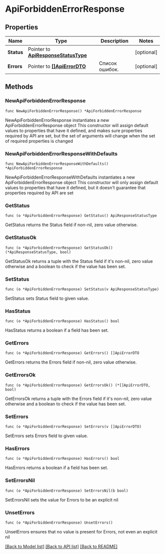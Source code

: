 # ApiForbiddenErrorResponse

## Properties

Name | Type | Description | Notes
------------ | ------------- | ------------- | -------------
**Status** | Pointer to [**ApiResponseStatusType**](ApiResponseStatusType.md) |  | [optional] 
**Errors** | Pointer to [**[]ApiErrorDTO**](ApiErrorDTO.md) | Список ошибок. | [optional] 

## Methods

### NewApiForbiddenErrorResponse

`func NewApiForbiddenErrorResponse() *ApiForbiddenErrorResponse`

NewApiForbiddenErrorResponse instantiates a new ApiForbiddenErrorResponse object
This constructor will assign default values to properties that have it defined,
and makes sure properties required by API are set, but the set of arguments
will change when the set of required properties is changed

### NewApiForbiddenErrorResponseWithDefaults

`func NewApiForbiddenErrorResponseWithDefaults() *ApiForbiddenErrorResponse`

NewApiForbiddenErrorResponseWithDefaults instantiates a new ApiForbiddenErrorResponse object
This constructor will only assign default values to properties that have it defined,
but it doesn't guarantee that properties required by API are set

### GetStatus

`func (o *ApiForbiddenErrorResponse) GetStatus() ApiResponseStatusType`

GetStatus returns the Status field if non-nil, zero value otherwise.

### GetStatusOk

`func (o *ApiForbiddenErrorResponse) GetStatusOk() (*ApiResponseStatusType, bool)`

GetStatusOk returns a tuple with the Status field if it's non-nil, zero value otherwise
and a boolean to check if the value has been set.

### SetStatus

`func (o *ApiForbiddenErrorResponse) SetStatus(v ApiResponseStatusType)`

SetStatus sets Status field to given value.

### HasStatus

`func (o *ApiForbiddenErrorResponse) HasStatus() bool`

HasStatus returns a boolean if a field has been set.

### GetErrors

`func (o *ApiForbiddenErrorResponse) GetErrors() []ApiErrorDTO`

GetErrors returns the Errors field if non-nil, zero value otherwise.

### GetErrorsOk

`func (o *ApiForbiddenErrorResponse) GetErrorsOk() (*[]ApiErrorDTO, bool)`

GetErrorsOk returns a tuple with the Errors field if it's non-nil, zero value otherwise
and a boolean to check if the value has been set.

### SetErrors

`func (o *ApiForbiddenErrorResponse) SetErrors(v []ApiErrorDTO)`

SetErrors sets Errors field to given value.

### HasErrors

`func (o *ApiForbiddenErrorResponse) HasErrors() bool`

HasErrors returns a boolean if a field has been set.

### SetErrorsNil

`func (o *ApiForbiddenErrorResponse) SetErrorsNil(b bool)`

 SetErrorsNil sets the value for Errors to be an explicit nil

### UnsetErrors
`func (o *ApiForbiddenErrorResponse) UnsetErrors()`

UnsetErrors ensures that no value is present for Errors, not even an explicit nil

[[Back to Model list]](../README.md#documentation-for-models) [[Back to API list]](../README.md#documentation-for-api-endpoints) [[Back to README]](../README.md)


